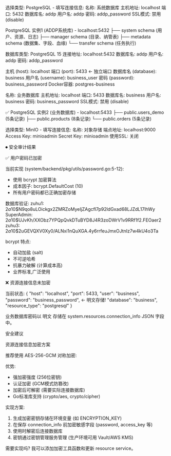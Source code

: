 选择类型: PostgreSQL
    - 填写连接信息:
    名称: 系统数据库
  主机地址: localhost
  端口: 5432
  数据库名: addp
  用户名: addp
  密码: addp_password
  SSL模式: 禁用 (disable)


PostgreSQL 实例1 (ADDP系统库) - localhost:5432
     ├── system schema (用户、资源、日志)
     ├── manager schema (目录、纳管表)
     ├── metadata schema (数据集、字段、血缘)
     └── transfer schema (任务执行)

数据库类型: PostgreSQL 15
连接地址: localhost:5432
数据库名: addp
  用户名: addp
  密码: addp_password


  主机 (host): localhost
  端口 (port): 5433  ← 独立端口
  数据库名 (database): business
  用户名 (username): business_user
  密码 (password): business_password
  Docker容器: postgres-business


名称: 业务数据库
  主机地址: localhost
  端口: 5433
  数据库名: business
  用户名: business
  密码: business_password
  SSL模式: 禁用 (disable)


  ✅ PostgreSQL 实例2 (业务数据库) - localhost:5433
     ├── public.users_demo (5条记录)
     ├── public.products (8条记录)
     └── public.orders (5条记录)


  选择类型: MinIO
    - 填写连接信息:
    名称: 对象存储
  端点地址: localhost:9000
  Access Key: minioadmin
  Secret Key: minioadmin
  使用SSL: 关闭



⏺ 安全审计结果

  ✅ 用户密码已加密

  当前实现 (system/backend/pkg/utils/password.go:5-12):
  - 使用 bcrypt 加密算法
  - 成本因子: bcrypt.DefaultCost (10)
  - 所有用户密码都已正确加密存储

  数据库验证:
  zuhu1:        $2a$10$N9qo8uLOickgx2ZMRZoMyeIjZAgcfl7p92ldGxad68LJZdL17lhWy
  SuperAdmin:   $2a$10$UJvKh/XXObz7YPQpQvkDTuBYD8J4R3zoDWrV1v9RRf1f2.FEOaer2
  zuhu3:        $2a$10$2uGEVQXV0Xy0/ALNxi1nQuXGA.4y6rrfeuJmxOJtnIz7w4kU4o3Ta

  bcrypt 特点:
  - 自动加盐 (salt)
  - 不可逆哈希
  - 抗暴力破解 (计算成本高)
  - 业界标准,广泛使用

  ❌ 资源连接信息未加密

  当前状态:
  {
    "host": "localhost",
    "port": 5433,
    "user": "business",
    "password": "business_password",  ← 明文存储!
    "database": "business",
    "resource_type": "postgresql"
  }

  业务数据库密码以 明文 存储在 system.resources.connection_info JSON 字段中。

  安全建议

  资源连接信息加密方案

  推荐使用 AES-256-GCM 对称加密:

  优势:
  - 强加密强度 (256位密钥)
  - 认证加密 (GCM模式防篡改)
  - 加密后可解密 (需要实际连接数据库)
  - Go标准库支持 (crypto/aes, crypto/cipher)

  实现方案:
  1. 生成加密密钥存储在环境变量 (如 ENCRYPTION_KEY)
  2. 在保存 connection_info 前加密敏感字段 (password, access_key 等)
  3. 使用时解密后连接数据库
  4. 密钥通过密钥管理服务管理 (生产环境可用 Vault/AWS KMS)

  需要实现吗? 我可以添加加密工具函数和更新 resource service。